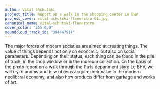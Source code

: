 ```yaml
---
author: Vital Shchutski
project_title: Report on a walk in the shopping center Le BHV
project_cover: vital-schutski-flanerstvo-01.jpg
canonical_name: vital-schutski-flanerstvo
cover_color: "255,0,0"
soundcloud_track_id: "394447914"
---
```


The major forces of modern societies are aimed at creating things. The value of things depends not only on economic, but also on social parameters. Depending on their status, each thing can be found in the pile of trash, in the shop window or in the museum collection. On the basis of the photo report on a walk through the Paris department store Le BHV, we will try to understand how objects acquire their value in the modern neoliberal economy, and also how products differ from garbage and works of art.